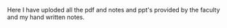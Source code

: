 Here I have uploded all the pdf and notes and ppt's provided by the faculty and my hand written notes.
